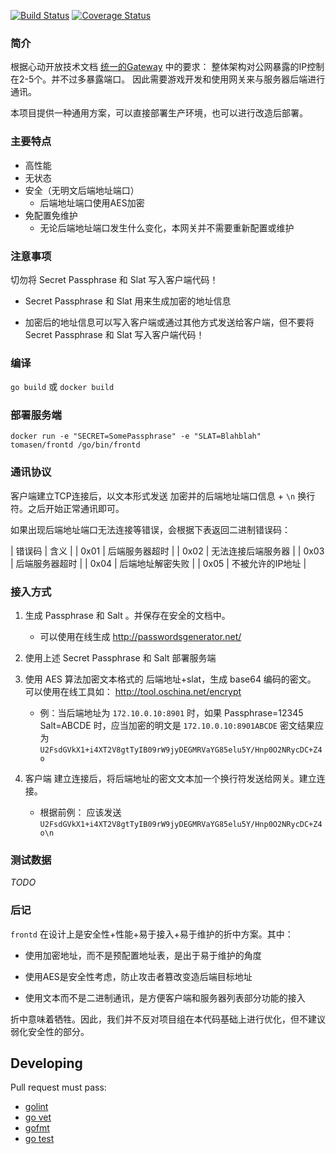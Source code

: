 [![Build Status](https://travis-ci.org/xindong/frontd.svg?branch=master)](https://travis-ci.org/xindong/frontd)
[![Coverage Status](https://coveralls.io/xindong/frontd/main.go/badge.png)](https://coveralls.io/r/xindong/frontd/main.go)

### 简介

根据心动开放技术文档 [统一的Gateway](https://github.com/xindong/docs/blob/master/public/game_review/backend.md) 中的要求：
整体架构对公网暴露的IP控制在2-5个。并不过多暴露端口。
因此需要游戏开发和使用网关来与服务器后端进行通讯。

本项目提供一种通用方案，可以直接部署生产环境，也可以进行改造后部署。

### 主要特点

* 高性能
* 无状态
* 安全（无明文后端地址端口）
	* 后端地址端口使用AES加密
* 免配置免维护
	* 无论后端地址端口发生什么变化，本网关并不需要重新配置或维护

### 注意事项

切勿将 Secret Passphrase 和 Slat 写入客户端代码！

* Secret Passphrase 和 Slat 用来生成加密的地址信息

* 加密后的地址信息可以写入客户端或通过其他方式发送给客户端，但不要将 Secret Passphrase 和 Slat 写入客户端代码！

### 编译

`go build` 或 `docker build`


### 部署服务端

`docker run -e "SECRET=SomePassphrase" -e "SLAT=Blahblah" tomasen/frontd /go/bin/frontd`


### 通讯协议

客户端建立TCP连接后，以文本形式发送 加密并的后端地址端口信息 + `\n` 换行符。之后开始正常通讯即可。

如果出现后端地址端口无法连接等错误，会根据下表返回二进制错误码：

| 错误码 | 含义 |
| 0x01   | 后端服务器超时 |
| 0x02   | 无法连接后端服务器 |
| 0x03   | 后端服务器超时 |
| 0x04   | 后端地址解密失败 |
| 0x05   | 不被允许的IP地址 |


### 接入方式

1. 生成 Passphrase 和 Salt 。并保存在安全的文档中。

	 * 可以使用在线生成 http://passwordsgenerator.net/

2. 使用上述 Secret Passphrase 和 Salt 部署服务端

3. 使用 AES 算法加密文本格式的 后端地址+slat，生成 base64 编码的密文。 可以使用在线工具如： http://tool.oschina.net/encrypt

	* 例：当后端地址为 `172.10.0.10:8901` 时，如果 Passphrase=12345 Salt=ABCDE 时，应当加密的明文是 `172.10.0.10:8901ABCDE`
	密文结果应为 `U2FsdGVkX1+i4XT2V8gtTyIB09rW9jyDEGMRVaYG85elu5Y/Hnp0O2NRycDC+Z4o`

4. 客户端 建立连接后，将后端地址的密文文本加一个换行符发送给网关。建立连接。

	* 根据前例： 应该发送 `U2FsdGVkX1+i4XT2V8gtTyIB09rW9jyDEGMRVaYG85elu5Y/Hnp0O2NRycDC+Z4o\n`

### 测试数据

_TODO_

### 后记

`frontd` 在设计上是安全性+性能+易于接入+易于维护的折中方案。其中：

* 使用加密地址，而不是预配置地址表，是出于易于维护的角度

* 使用AES是安全性考虑，防止攻击者篡改变造后端目标地址

* 使用文本而不是二进制通讯，是方便客户端和服务器列表部分功能的接入

折中意味着牺牲。因此，我们并不反对项目组在本代码基础上进行优化，但不建议弱化安全性的部分。


## Developing

Pull request must pass:

* [golint](https://github.com/golang/lint)
* [go vet](https://godoc.org/golang.org/x/tools/cmd/vet)
* [gofmt](https://golang.org/cmd/gofmt)
* [go test](https://golang.org/cmd/go/#hdr-Test_packages)
